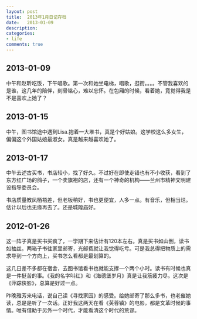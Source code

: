```yaml
---
layout: post
title:  2013年1月日记存档
date:   2013-01-09
description:
categories:
- life
comments: true
---
```

## 2013-01-09
中午和赵昕吃饭，下午唱歌。第一次和她坐电梯，唱歌，逛街。。。。不管我喜欢的是谁，这几年的陪伴，刻骨铭心，难以忘怀。在包厢的时候，看着她，竟觉得我是不是喜欢上她了？

## 2013-01-15
中午，图书馆途中遇到Lisa.抱着一大堆书，真是个好姑娘。这学校这么多女生，偏偏这个外国姑娘最淑女。真是越来越喜欢她了。

## 2013-01-17
中午去述古买书，书店较小，找了好久。不过好在即使走错也有不小收获，看到了东方红广场的鸽子，一个卖旗袍的店，还有一个神奇的机构——兰州市精神文明建设指导委员会。

书店质量教凤栖梧差，但老板稍好，书也更便宜，人多一点。有音乐，但相当烂。估计以后也无缘再去了。还是城隍庙好。

## 2012-01-26
这一阵子真是买书买疯了，一学期下来估计有120本左右。真是买书如山倒，读书如抽丝。两箱子书往家里邮寄，光邮费就让我觉得吃亏。可是我总得把物质上的需求导到一个方向上，买书怎么看都是最划算的。

这几日差不多都在宿舍，去图书馆看书也就能支撑一个两个小时。读书有时候也真是一件挺苦的事。《我的名字叫红》和《海德堡岁月》真是让我筋疲力尽。这次是《萍踪侠影》，总算是好过一点。

昨晚雅芳来电话，说自己读《寻找家园》的感受。给她邮寄了那么多书，也老催她读，总是是听了一次话。正好我这两天在看《芙蓉镇》的电影，都是文革时候的事情。唯有借助于另外一个时代，才能看清这个时代的荒谬。

